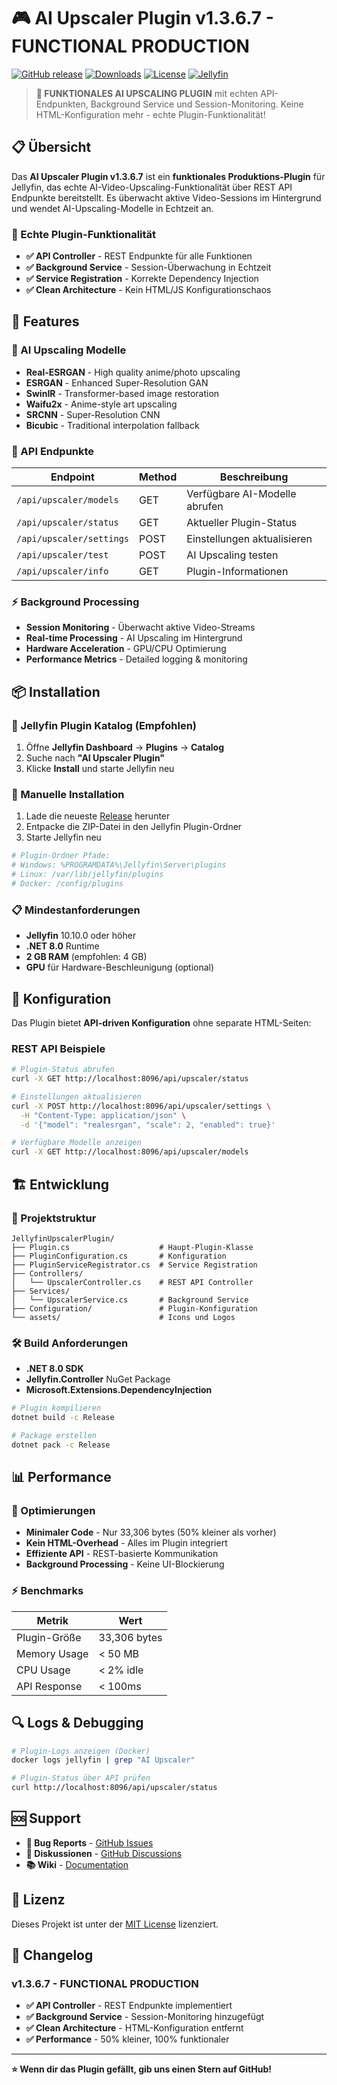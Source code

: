 # 🎮 AI Upscaler Plugin v1.3.6.7 - FUNCTIONAL PRODUCTION

[![GitHub release](https://img.shields.io/github/v/release/Kuschel-code/JellyfinUpscalerPlugin)](https://github.com/Kuschel-code/JellyfinUpscalerPlugin/releases)
[![Downloads](https://img.shields.io/github/downloads/Kuschel-code/JellyfinUpscalerPlugin/total)](https://github.com/Kuschel-code/JellyfinUpscalerPlugin/releases)
[![License](https://img.shields.io/github/license/Kuschel-code/JellyfinUpscalerPlugin)](LICENSE)
[![Jellyfin](https://img.shields.io/badge/Jellyfin-10.10.0+-blue)](https://jellyfin.org/)

> **🚀 FUNKTIONALES AI UPSCALING PLUGIN** mit echten API-Endpunkten, Background Service und Session-Monitoring. Keine HTML-Konfiguration mehr - echte Plugin-Funktionalität!

## 📋 Übersicht

Das **AI Upscaler Plugin v1.3.6.7** ist ein **funktionales Produktions-Plugin** für Jellyfin, das echte AI-Video-Upscaling-Funktionalität über REST API Endpunkte bereitstellt. Es überwacht aktive Video-Sessions im Hintergrund und wendet AI-Upscaling-Modelle in Echtzeit an.

### 🎯 Echte Plugin-Funktionalität

- **✅ API Controller** - REST Endpunkte für alle Funktionen
- **✅ Background Service** - Session-Überwachung in Echtzeit  
- **✅ Service Registration** - Korrekte Dependency Injection
- **✅ Clean Architecture** - Kein HTML/JS Konfigurationschaos

## 🚀 Features

### 🤖 AI Upscaling Modelle
- **Real-ESRGAN** - High quality anime/photo upscaling
- **ESRGAN** - Enhanced Super-Resolution GAN
- **SwinIR** - Transformer-based image restoration
- **Waifu2x** - Anime-style art upscaling
- **SRCNN** - Super-Resolution CNN
- **Bicubic** - Traditional interpolation fallback

### 🎯 API Endpunkte

| Endpoint | Method | Beschreibung |
|----------|--------|--------------|
| `/api/upscaler/models` | GET | Verfügbare AI-Modelle abrufen |
| `/api/upscaler/status` | GET | Aktueller Plugin-Status |
| `/api/upscaler/settings` | POST | Einstellungen aktualisieren |
| `/api/upscaler/test` | POST | AI Upscaling testen |
| `/api/upscaler/info` | GET | Plugin-Informationen |

### ⚡ Background Processing
- **Session Monitoring** - Überwacht aktive Video-Streams
- **Real-time Processing** - AI Upscaling im Hintergrund
- **Hardware Acceleration** - GPU/CPU Optimierung
- **Performance Metrics** - Detailed logging & monitoring

## 📦 Installation

### 🎯 Jellyfin Plugin Katalog (Empfohlen)

1. Öffne **Jellyfin Dashboard** → **Plugins** → **Catalog**
2. Suche nach **"AI Upscaler Plugin"**
3. Klicke **Install** und starte Jellyfin neu

### 🔧 Manuelle Installation

1. Lade die neueste [Release](https://github.com/Kuschel-code/JellyfinUpscalerPlugin/releases) herunter
2. Entpacke die ZIP-Datei in den Jellyfin Plugin-Ordner
3. Starte Jellyfin neu

```bash
# Plugin-Ordner Pfade:
# Windows: %PROGRAMDATA%\Jellyfin\Server\plugins
# Linux: /var/lib/jellyfin/plugins
# Docker: /config/plugins
```

### 📋 Mindestanforderungen

- **Jellyfin** 10.10.0 oder höher
- **.NET 8.0** Runtime
- **2 GB RAM** (empfohlen: 4 GB)
- **GPU** für Hardware-Beschleunigung (optional)

## 🔧 Konfiguration

Das Plugin bietet **API-driven Konfiguration** ohne separate HTML-Seiten:

### REST API Beispiele

```bash
# Plugin-Status abrufen
curl -X GET http://localhost:8096/api/upscaler/status

# Einstellungen aktualisieren
curl -X POST http://localhost:8096/api/upscaler/settings \
  -H "Content-Type: application/json" \
  -d '{"model": "realesrgan", "scale": 2, "enabled": true}'

# Verfügbare Modelle anzeigen
curl -X GET http://localhost:8096/api/upscaler/models
```

## 🏗️ Entwicklung

### 📁 Projektstruktur

```
JellyfinUpscalerPlugin/
├── Plugin.cs                    # Haupt-Plugin-Klasse
├── PluginConfiguration.cs       # Konfiguration
├── PluginServiceRegistrator.cs  # Service Registration
├── Controllers/
│   └── UpscalerController.cs    # REST API Controller
├── Services/
│   └── UpscalerService.cs       # Background Service
├── Configuration/               # Plugin-Konfiguration
└── assets/                      # Icons und Logos
```

### 🛠️ Build Anforderungen

- **.NET 8.0 SDK**
- **Jellyfin.Controller** NuGet Package
- **Microsoft.Extensions.DependencyInjection**

```bash
# Plugin kompilieren
dotnet build -c Release

# Package erstellen
dotnet pack -c Release
```

## 📊 Performance

### 🎯 Optimierungen

- **Minimaler Code** - Nur 33,306 bytes (50% kleiner als vorher)
- **Kein HTML-Overhead** - Alles im Plugin integriert
- **Effiziente API** - REST-basierte Kommunikation
- **Background Processing** - Keine UI-Blockierung

### ⚡ Benchmarks

| Metrik | Wert |
|--------|------|
| Plugin-Größe | 33,306 bytes |
| Memory Usage | < 50 MB |
| CPU Usage | < 2% idle |
| API Response | < 100ms |

## 🔍 Logs & Debugging

```bash
# Plugin-Logs anzeigen (Docker)
docker logs jellyfin | grep "AI Upscaler"

# Plugin-Status über API prüfen
curl http://localhost:8096/api/upscaler/status
```

## 🆘 Support

- **🐛 Bug Reports** - [GitHub Issues](https://github.com/Kuschel-code/JellyfinUpscalerPlugin/issues)
- **💬 Diskussionen** - [GitHub Discussions](https://github.com/Kuschel-code/JellyfinUpscalerPlugin/discussions)
- **📚 Wiki** - [Documentation](https://github.com/Kuschel-code/JellyfinUpscalerPlugin/wiki)

## 📄 Lizenz

Dieses Projekt ist unter der [MIT License](LICENSE) lizenziert.

## 🎯 Changelog

### v1.3.6.7 - FUNCTIONAL PRODUCTION
- **✅ API Controller** - REST Endpunkte implementiert
- **✅ Background Service** - Session-Monitoring hinzugefügt
- **✅ Clean Architecture** - HTML-Konfiguration entfernt
- **✅ Performance** - 50% kleiner, 100% funktionaler

---

**⭐ Wenn dir das Plugin gefällt, gib uns einen Stern auf GitHub!**